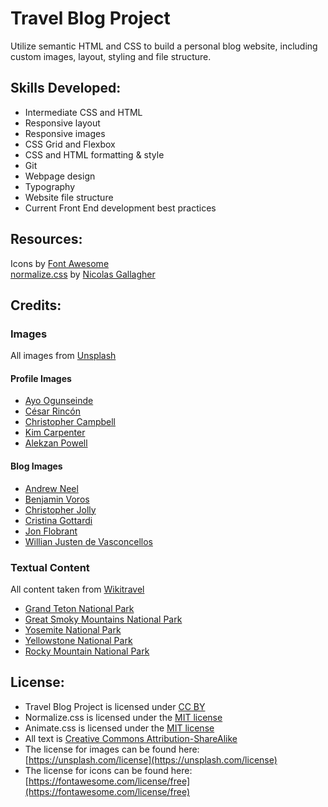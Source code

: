# Travel Blog Project

Utilize semantic HTML and CSS to build a personal blog website, including custom images, layout, styling and file structure.

## Skills Developed:
- Intermediate CSS and HTML
- Responsive layout
- Responsive images 
- CSS Grid and Flexbox
- CSS and HTML formatting & style
- Git
- Webpage design
- Typography
- Website file structure
- Current Front End development best practices

## Resources:
Icons by [Font Awesome](https://fontawesome.com/)  
[normalize.css](https://github.com/necolas/normalize.css/) by [Nicolas Gallagher](http://nicolasgallagher.com/)

## Credits:

### Images
All images from [Unsplash](https://unsplash.com/)

#### Profile Images
- [Ayo Ogunseinde](https://unsplash.com/@armedshutter)
- [César Rincón](https://unsplash.com/@cesarfrv93)
- [Christopher Campbell](https://unsplash.com/@chrisjoelcampbell)
- [Kim Carpenter](https://unsplash.com/@kimberly123)
- [Alekzan Powell](https://unsplash.com/@alekzanpowell)

#### Blog Images
- [Andrew Neel](https://unsplash.com/@andrewtneel)
- [Benjamin Voros](https://unsplash.com/@vorosbenisop)
- [Christopher Jolly](https://unsplash.com/@chris_jolly)
- [Cristina Gottardi](https://unsplash.com/@cristina_gottardi)
- [Jon Flobrant](https://unsplash.com/@jonflobrant)
- [Willian Justen de Vasconcellos](https://unsplash.com/@willianjusten)

### Textual Content
All content taken from [Wikitravel](https://wikitravel.org/en/Main_Page)

- [Grand Teton National Park](https://wikitravel.org/en/Grand_Teton_National_Park)
- [Great Smoky Mountains National Park](https://wikitravel.org/en/Great_Smoky_Mountains_National_Park)
- [Yosemite National Park](https://wikitravel.org/en/Yosemite_National_Park)
- [Yellowstone National Park](https://wikitravel.org/en/Yellowstone_National_Park)
- [Rocky Mountain National Park](https://wikitravel.org/en/Rocky_Mountain_National_Park)

## License:

- Travel Blog Project is licensed under [CC BY](https://creativecommons.org/licenses/by/3.0/)
- Normalize.css is licensed under the [MIT license](https://opensource.org/licenses/MIT)
- Animate.css is licensed under the [MIT license](https://opensource.org/licenses/MIT)
- All text is [Creative Commons Attribution-ShareAlike](https://creativecommons.org/licenses/by-sa/3.0/legalcode)
- The license for images can be found here: [https://unsplash.com/license](https://unsplash.com/license)
- The license for icons can be found here: [https://fontawesome.com/license/free](https://fontawesome.com/license/free)